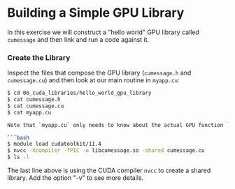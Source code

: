# Building a Simple GPU Library

In this exercise we will construct a "hello world" GPU library called `cumessage` and then link and run a code against it.

### Create the Library

Inspect the files that compose the GPU library (`cumessage.h` and `cumessage.cu`) and then look at our main routine in `myapp.cu`:

```bash
$ cd 06_cuda_libraries/hello_world_gpu_library
$ cat cumessage.h
$ cat cumessage.cu
$ cat myapp.cu

Note that `myapp.cu` only needs to know about the actual GPU function `GPUfunction` takes no arguments and, of course, returns no arguments. Nothing is said about how that function is implemented. That is done entirelly in the library.

```bash
$ module load cudatoolkit/11.4
$ nvcc -Xcompiler -fPIC -o libcumessage.so -shared cumessage.cu
$ ls -l
```

The last line above is using the CUDA compiler `nvcc` to create a shared library. Add the option "-v" to see more details.
